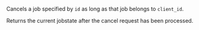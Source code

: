 Cancels a job specified by `id` as long as that job belongs to `client_id`.

Returns the current jobstate after the cancel request has been processed.